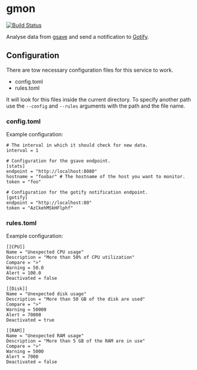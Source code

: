 # gmon
[![Build Status](https://cloud.drone.io/api/badges/hamburghammer/gmon/status.svg)](https://cloud.drone.io/hamburghammer/gmon)

Analyse data from [gsave](https://github.com/hamburghammer/gsave) and send a notification to [Gotify](https://gotify.net).

## Configuration
There are tow necessary configuration files for this service to work.

- config.toml
- rules.toml

It will look for this files inside the current directory. To specify another path use the `--config` and `--rules` arguments with the path and the file name.

### config.toml
Example configuration:
```
# The interval in which it should check for new data.
interval = 1

# Configuration for the gsave endpoint.
[stats]
endpoint = "http://localhost:8080"
hostname = "foobar" # The hostname of the host you want to monitor.
token = "foo"

# Configuration for the gotify notification endpoint.
[gotify]
endpoint = "http://localhost:80"
token = "AzCkehMSkHFlphf"
```

### rules.toml
Example configuration:
```
[[CPU]]
Name = "Unexpected CPU usage"
Description = "More than 50% of CPU utilization"
Compare = ">"
Warning = 50.0
Alert = 100.0
Deactivated = false

[[Disk]]
Name = "Unexpected disk usage"
Description = "More than 50 GB of the disk are used"
Compare = ">"
Warning = 50000
Alert = 70000
Deactivated = true

[[RAM]]
Name = "Unexpected RAM usage"
Description = "More than 5 GB of the RAM are in use"
Compare = ">"
Warning = 5000
Alert = 7000
Deactivated = false
```
